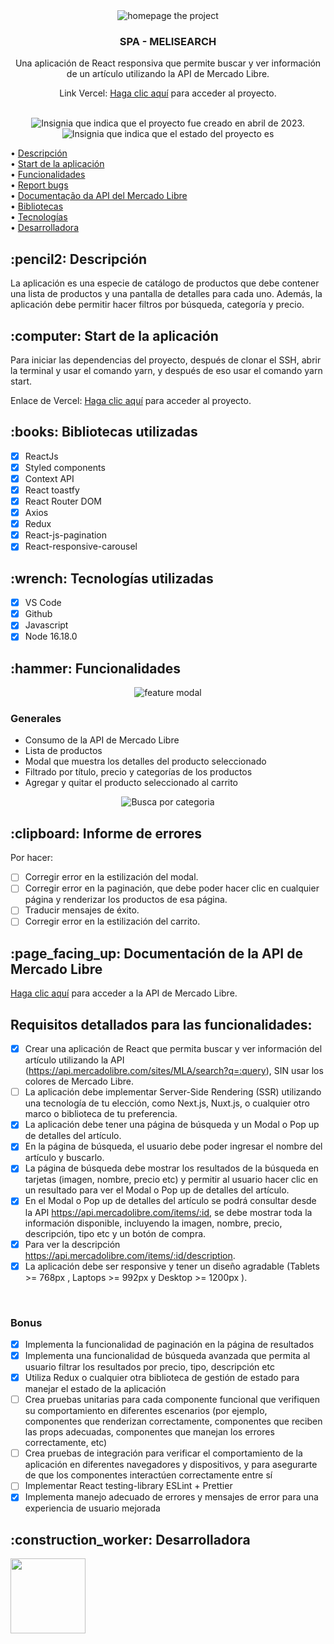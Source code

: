 <div align="center">
<img alt="homepage the project" src="https://github.com/CarolinaOlivaCruz/projet-meli-search/blob/fix/clean-code/src/assets/imgs/designer/app1.png" />
</div>

<div align="center">
<h3>
  SPA - MELISEARCH
</h3>
<p>Una aplicación de React responsiva que permite buscar y ver información de un artículo utilizando la API de Mercado Libre.</p>
Link Vercel: 
<a href="https://y-carolinaolivacruz.vercel.app/">Haga clic aquí</a> para acceder al proyecto.
</div>
<br/>
<p align="center">
    <img alt="Insignia que indica que el proyecto fue creado en abril de 2023." src="https://img.shields.io/badge/Data%20de%20cria%C3%A7%C3%A3o-Abril%2F2023-blue">
    <img alt="Insignia que indica que el estado del proyecto es "En progreso"." src="https://img.shields.io/badge/Status-En progreso-blue">
</p>

• <a href="#Descripción">Descripción</a>
<br>
• <a href="#Start">Start de la aplicación</a>
<br>
• <a href="#funcionalidades">Funcionalidades</a>
<br>
• <a href="#Bugs">Report bugs</a>
<br>
• <a href="#doc">Documentação da API del Mercado Libre</a>
<br>
• <a href="#Bibliotecas">Bibliotecas</a>
<br>
• <a href="#Tecnologías">Tecnologías</a>
<br>
• <a href="# Desarrolladora">Desarrolladora</a>
<br>

<h2 id="Descripción">:pencil2: Descripción</h2>
La aplicación es una especie de catálogo de productos que debe contener una lista de productos y una pantalla de detalles para cada uno. Además, la aplicación debe permitir hacer filtros por búsqueda, categoría y precio.

<h2 id="Start">:computer: Start  de la aplicación</h2>
Para iniciar las dependencias del proyecto, después de clonar el SSH, abrir la terminal y usar el comando yarn, y después de eso usar el comando yarn start.

Enlace de Vercel: 
<a href="https://y-carolinaolivacruz.vercel.app/">Haga clic aquí</a> para acceder al proyecto.

<h2 id="Bibliotecas">:books: Bibliotecas utilizadas</h2>

- [x] ReactJs
- [x] Styled components
- [x] Context API
- [x] React toastfy
- [x] React Router DOM
- [x] Axios
- [x] Redux
- [x] React-js-pagination
- [x] React-responsive-carousel

<h2 id="Tecnologías">:wrench: Tecnologías utilizadas</h2>

- [x] VS Code
- [x] Github
- [x] Javascript
- [x] Node 16.18.0 

<h2 id="funcionalidades">:hammer: Funcionalidades</h2>

<div align="center">
<img alt="feature modal" src="https://github.com/CarolinaOlivaCruz/projet-meli-search/blob/fix/clean-code/src/assets/imgs/designer/app6.png" />
</div>

### Generales
- Consumo de la API de Mercado Libre
- Lista de productos
- Modal que muestra los detalles del producto seleccionado
- Filtrado por título, precio y categorías de los productos
- Agregar y quitar el producto seleccionado al carrito

<div align="center">
<img alt="Busca por categoria" src="https://github.com/CarolinaOlivaCruz/projet-meli-search/blob/fix/clean-code/src/assets/imgs/designer/app3.png" />
</div>

<h2 id="Bugs">:clipboard: Informe de errores</h2>
Por hacer:

- [ ] Corregir error en la estilización del modal.
- [ ] Corregir error en la paginación, que debe poder hacer clic en cualquier página y renderizar los productos de esa página.
- [ ] Traducir mensajes de éxito.
- [ ] Corregir error en la estilización del carrito.

<h2 id="doc">:page_facing_up: Documentación de la API de Mercado Libre </h2>
 <a href="https://developers.mercadolibre.com.ar/es_ar/api-docs-es">Haga clic aquí</a> para acceder a la API de Mercado Libre.
 <br/>

 <h2>Requisitos detallados para las funcionalidades:</h2>
 
 - [x] Crear una aplicación de React que permita buscar y ver información del artículo
utilizando la API (https://api.mercadolibre.com/sites/MLA/search?q=:query), SIN usar los colores de
Mercado Libre.
 - [ ] La aplicación debe implementar Server-Side Rendering (SSR) utilizando una
tecnología de tu elección, como Next.js, Nuxt.js, o cualquier otro marco o
biblioteca de tu preferencia.
 - [x] La aplicación debe tener una página de búsqueda y un Modal o Pop up de
detalles del artículo.
 - [x] En la página de búsqueda, el usuario debe poder ingresar el nombre del artículo y
buscarlo.
 - [x] La página de búsqueda debe mostrar los resultados de la búsqueda en tarjetas
(imagen, nombre, precio etc) y permitir al usuario hacer clic en un resultado para
ver el Modal o Pop up de detalles del artículo.
 - [x] En el Modal o Pop up de detalles del artículo se podrá consultar desde la API
https://api.mercadolibre.com/items/:id, se debe mostrar toda la información
disponible, incluyendo la imagen, nombre, precio, descripción, tipo etc y un botón
de compra.
 - [x] Para ver la descripción https://api.mercadolibre.com/items/:id/description.
 - [x] La aplicación debe ser responsive y tener un diseño agradable (Tablets >= 768px ,
Laptops >= 992px y Desktop >= 1200px ).
<br/>
<h3>Bonus</h3>

 - [x] Implementa la funcionalidad de paginación en la página de resultados
 - [x] Implementa una funcionalidad de búsqueda avanzada que permita al usuario
filtrar los resultados por precio, tipo, descripción etc
 - [x] Utiliza Redux o cualquier otra biblioteca de gestión de estado para manejar el
estado de la aplicación
 - [ ] Crea pruebas unitarias para cada componente funcional que verifiquen su
comportamiento en diferentes escenarios (por ejemplo, componentes que
renderizan correctamente, componentes que reciben las props adecuadas,
componentes que manejan los errores correctamente, etc)
 - [ ] Crea pruebas de integración para verificar el comportamiento de la aplicación en
diferentes navegadores y dispositivos, y para asegurarte de que los componentes
interactúen correctamente entre sí
 - [ ] Implementar React testing-library ESLint + Prettier
 - [x] Implementa manejo adecuado de errores y mensajes de error para una
experiencia de usuario mejorada

<h2 id=" Desarrolladora">:construction_worker:  Desarrolladora</h2>
 
<a href="https://github.com/CarolinaOlivaCruz">
  <img width="120px" src="https://avatars.githubusercontent.com/u/78989471?v=4">
</a>
